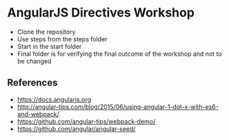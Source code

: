 # AngularJS Directives Workshop

* Clone the repository
* Use steps from the steps folder
* Start in the start folder
* Final folder is for verifying the final outcome of the workshop and not to be changed

## References

* https://docs.angularjs.org
* http://angular-tips.com/blog/2015/06/using-angular-1-dot-x-with-es6-and-webpack/
* https://github.com/angular-tips/webpack-demo/
* https://github.com/angular/angular-seed/